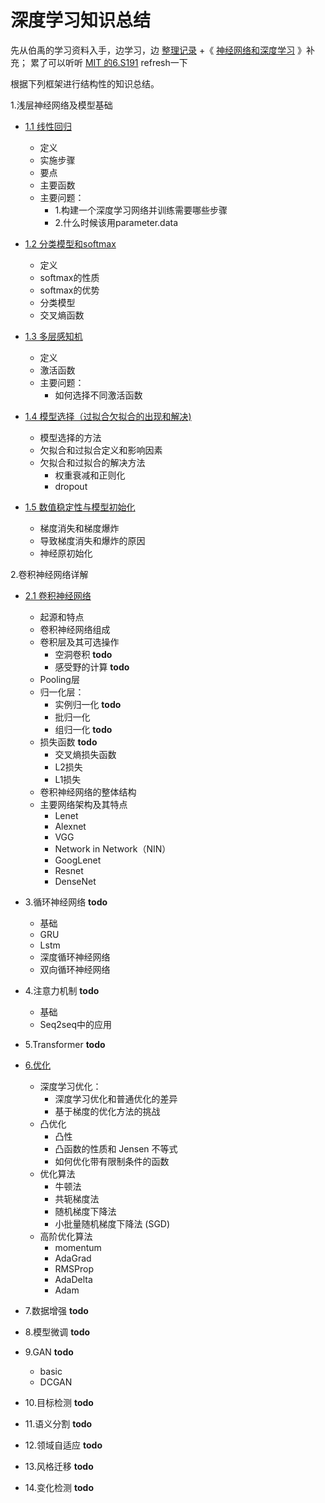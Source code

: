 
# 深度学习知识总结
先从伯禹的学习资料入手，边学习，边 [整理记录](https://github.com/shiyutang/Hands-on-deep-learning) +《
[神经网络和深度学习](https://nndl.github.io/nndl-book.pdf)
》补充；
累了可以听听 [MIT 的6.S191](https://www.youtube.com/watch?v=JN6H4rQvwgY) refresh一下

根据下列框架进行结构性的知识总结。

1.浅层神经网络及模型基础

* [1.1 线性回归](线性回归.ipynb)
    * 定义
    * 实施步骤
    * 要点
    * 主要函数
    * 主要问题：
        * 1.构建一个深度学习网络并训练需要哪些步骤
        * 2.什么时候该用parameter.data

* [1.2 分类模型和softmax](分类模型和Softmax.ipynb)
    * 定义
    * softmax的性质
    * softmax的优势
    * 分类模型
    * 交叉熵函数

* [1.3 多层感知机](多层感知机.ipynb)
    * 定义
    * 激活函数
    * 主要问题：
        * 如何选择不同激活函数

* [1.4 模型选择（过拟合欠拟合的出现和解决)](模型选择（过拟合欠拟合出现和解决）.ipynb)
    * 模型选择的方法
    * 欠拟合和过拟合定义和影响因素
    * 欠拟合和过拟合的解决方法
        * 权重衰减和正则化
        * dropout

* [1.5 数值稳定性与模型初始化](数值稳定性与模型初始化.ipynb)
    * 梯度消失和梯度爆炸
    * 导致梯度消失和爆炸的原因
    * 神经原初始化

2.卷积神经网络详解
* [2.1 卷积神经网络](卷积神经网络.ipynb)
    * 起源和特点
    * 卷积神经网络组成
    * 卷积层及其可选操作
        *  空洞卷积  **todo**
        *  感受野的计算  **todo**
    * Pooling层
    * 归一化层： 
        *  实例归一化 **todo**
        *  批归一化 
        *  组归一化 **todo**
    * 损失函数  **todo**
        *  交叉熵损失函数
        *  L2损失
        *  L1损失
    * 卷积神经网络的整体结构
    * 主要网络架构及其特点
        * Lenet
        * Alexnet
        * VGG
        * Network in Network（NIN）
        * GoogLenet  
        * Resnet  
        * DenseNet

* 3.循环神经网络  **todo**
    * 基础
    * GRU
    * Lstm
    * 深度循环神经网络
    * 双向循环神经网络

* 4.注意力机制  **todo**
    * 基础
    * Seq2seq中的应用

* 5.Transformer  **todo**

* [6.优化](优化.ipynb)
    * 深度学习优化：
        * 深度学习优化和普通优化的差异
        * 基于梯度的优化方法的挑战
    * 凸优化
        * 凸性
        * 凸函数的性质和 Jensen 不等式
        * 如何优化带有限制条件的函数 
    * 优化算法
        * 牛顿法
        * 共轭梯度法
        * 随机梯度下降法
        * 小批量随机梯度下降法 (SGD)
    * 高阶优化算法
        * momentum
        * AdaGrad       
        * RMSProp
        * AdaDelta
        * Adam

* 7.数据增强  **todo**

* 8.模型微调  **todo**

* 9.GAN     **todo**
    * basic
    * DCGAN

* 10.目标检测  **todo**

* 11.语义分割  **todo**

* 12.领域自适应  **todo**

* 13.风格迁移  **todo**

* 14.变化检测  **todo**
